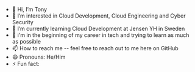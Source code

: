 - 👋 Hi, I’m Tony
- 👀 I’m interested in Cloud Development, Cloud Engineering and Cyber Security
- 🌱 I’m currently learning Cloud Development at Jensen YH in Sweden
- 💞️ i'm in the beginning of my career in tech and trying to learn as much as possible
- 📫 How to reach me -- feel free to reach out to me here on GitHub
- 😄 Pronouns: He/Him
- ⚡ Fun fact: 

<!---
TeeDjaay99/TeeDjaay99 is a ✨ special ✨ repository because its `README.md` (this file) appears on your GitHub profile.
You can click the Preview link to take a look at your changes.
--->
